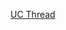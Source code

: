 [UC Thread](https://www.unknowncheats.me/forum/rainbow-six-siege/620039-mouse-norecoil-1-0-recoil-helpy-auto-config-probably-ud-universal.html)

